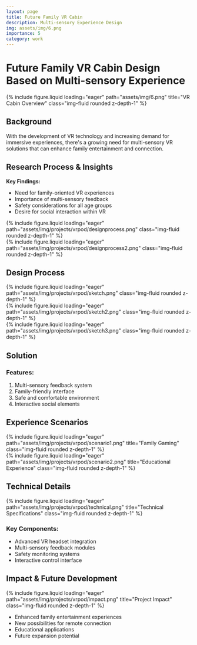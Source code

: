 ```yaml
---
layout: page
title: Future Family VR Cabin
description: Multi-sensory Experience Design
img: assets/img/6.png
importance: 5
category: work
---
```


# Future Family VR Cabin Design Based on Multi-sensory Experience

<div class="row">
    <div class="col-sm mt-3 mt-md-0">
        {% include figure.liquid loading="eager" path="assets/img/6.png" title="VR Cabin Overview" class="img-fluid rounded z-depth-1" %}
    </div>
</div>

## Background

With the development of VR technology and increasing demand for immersive experiences, there's a growing need for multi-sensory VR solutions that can enhance family entertainment and connection.

## Research Process & Insights
**Key Findings:**
- Need for family-oriented VR experiences
- Importance of multi-sensory feedback
- Safety considerations for all age groups
- Desire for social interaction within VR

<div class="row">
    <div class="col-sm mt-3 mt-md-0">
        {% include figure.liquid loading="eager" path="assets/img/projects/vrpod/designprocess.png" class="img-fluid rounded z-depth-1" %}
    </div>
</div>

<div class="row">
    <div class="col-sm mt-3 mt-md-0">
        {% include figure.liquid loading="eager" path="assets/img/projects/vrpod/designprocess2.png" class="img-fluid rounded z-depth-1" %}
    </div>
</div>


## Design Process

<div class="row">
    <div class="col-sm mt-3 mt-md-0">
        {% include figure.liquid loading="eager" path="assets/img/projects/vrpod/sketch.png" class="img-fluid rounded z-depth-1" %}
    </div>
</div>


<div class="row">
    <div class="col-sm mt-3 mt-md-0">
        {% include figure.liquid loading="eager" path="assets/img/projects/vrpod/sketch2.png" class="img-fluid rounded z-depth-1" %}
    </div>
</div>


<div class="row">
    <div class="col-sm mt-3 mt-md-0">
        {% include figure.liquid loading="eager" path="assets/img/projects/vrpod/sketch3.png" class="img-fluid rounded z-depth-1" %}
    </div>
</div>

## Solution

### Features:
1. Multi-sensory feedback system
2. Family-friendly interface
3. Safe and comfortable environment
4. Interactive social elements

## Experience Scenarios

<div class="row">
    <div class="col-sm-6 mt-3 mt-md-0">
        {% include figure.liquid loading="eager" path="assets/img/projects/vrpod/scenario1.png" title="Family Gaming" class="img-fluid rounded z-depth-1" %}
    </div>
    <div class="col-sm-6 mt-3 mt-md-0">
        {% include figure.liquid loading="eager" path="assets/img/projects/vrpod/scenario2.png" title="Educational Experience" class="img-fluid rounded z-depth-1" %}
    </div>
</div>

## Technical Details

<div class="row">
    <div class="col-sm mt-3 mt-md-0">
        {% include figure.liquid loading="eager" path="assets/img/projects/vrpod/technical.png" title="Technical Specifications" class="img-fluid rounded z-depth-1" %}
    </div>
</div>

### Key Components:
- Advanced VR headset integration
- Multi-sensory feedback modules
- Safety monitoring systems
- Interactive control interface

## Impact & Future Development

<div class="row">
    <div class="col-sm mt-3 mt-md-0">
        {% include figure.liquid loading="eager" path="assets/img/projects/vrpod/impact.png" title="Project Impact" class="img-fluid rounded z-depth-1" %}
    </div>
</div>

- Enhanced family entertainment experiences
- New possibilities for remote connection
- Educational applications
- Future expansion potential